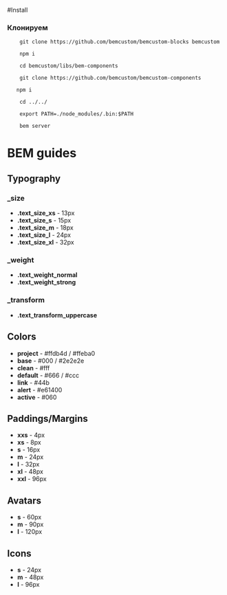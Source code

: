 #Install

### Клонируем
    
```
    git clone https://github.com/bemcustom/bemcustom-blocks bemcustom
```
 
```
    npm i 
```

```
    cd bemcustom/libs/bem-components
```

```
    git clone https://github.com/bemcustom/bemcustom-components
```

 ```
    npm i
```

```
    cd ../../
```

```
    export PATH=./node_modules/.bin:$PATH
```

```
    bem server
```
    
    

# BEM guides
## Typography

### _size
 * **.text_size_xs** - 13px
 * **.text_size_s** - 15px
 * **.text_size_m** - 18px
 * **.text_size_l** - 24px
 * **.text_size_xl** - 32px

### _weight
  * **.text_weight_normal**
  * **.text_weight_strong**
 
### _transform
  * **.text_transform_uppercase**
  
 
## Colors
  * **project** - #ffdb4d / #ffeba0
  * **base** - #000 / #2e2e2e
  * **clean** - #fff
  * **default** - #666 / #ccc
  * **link** - #44b
  * **alert** - #e61400
  * **active** - #060 

## Paddings/Margins
  * **xxs** - 4px
  * **xs** - 8px
  * **s** - 16px
  * **m** - 24px
  * **l** - 32px
  * **xl** - 48px
  * **xxl** - 96px


## Avatars
  * **s** - 60px
  * **m** - 90px
  * **l** - 120px
  
## Icons
 * **s** - 24px
 * **m** - 48px
 * **l** - 96px 






